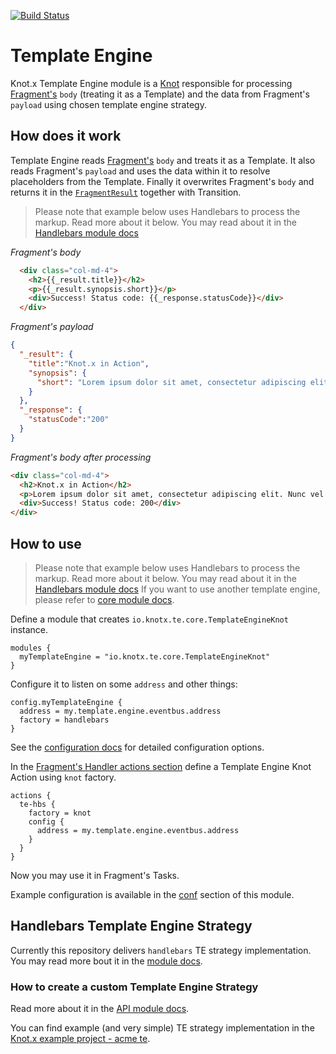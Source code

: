 [![Build Status](https://dev.azure.com/knotx/Knotx/_apis/build/status/Knotx.knotx-template-engine?branchName=master)](https://dev.azure.com/knotx/Knotx/_build/latest?definitionId=12&branchName=master)

# Template Engine
Knot.x Template Engine module is a [Knot](https://github.com/Knotx/knotx-fragments/tree/master/api#knot)
responsible for processing [Fragment's](https://github.com/Knotx/knotx-fragments/tree/master/api#knotx-fragment-api)
`body` (treating it as a Template) and the data from Fragment's `payload` using chosen
template engine strategy.

## How does it work
Template Engine reads [Fragment's](https://github.com/Knotx/knotx-fragments/tree/master/api#knotx-fragment-api)
`body` and treats it as a Template. It also reads Fragment's `payload` and uses the data within it
to resolve placeholders from the Template. Finally it overwrites Fragment's `body` and returns it
in the [`FragmentResult`](https://github.com/Knotx/knotx-fragments/blob/master/handler/api/docs/asciidoc/dataobjects.adoc#FragmentResult)
together with Transition.

> Please note that example below uses Handlebars to process the markup. Read more about it below.
> You may read about it in the [Handlebars module docs](https://github.com/Knotx/knotx-template-engine/tree/master/handlebars)

*Fragment's body*
```html
  <div class="col-md-4">
    <h2>{{_result.title}}</h2>
    <p>{{_result.synopsis.short}}</p>
    <div>Success! Status code: {{_response.statusCode}}</div>
  </div>
```

*Fragment's payload*
```json
{
  "_result": {
    "title":"Knot.x in Action",
    "synopsis": {
      "short": "Lorem ipsum dolor sit amet, consectetur adipiscing elit. Nunc vel enim ac augue egestas rutrum non eget libero."
    }
  },
  "_response": {
    "statusCode":"200"
  }
}
```

*Fragment's body after processing*
```html
<div class="col-md-4">
  <h2>Knot.x in Action</h2>
  <p>Lorem ipsum dolor sit amet, consectetur adipiscing elit. Nunc vel enim ac augue egestas rutrum non eget libero.</p>
  <div>Success! Status code: 200</div>
</div>
```

## How to use
> Please note that example below uses Handlebars to process the markup. Read more about it below.
> You may read about it in the [Handlebars module docs](https://github.com/Knotx/knotx-template-engine/tree/master/handlebars)
> If you want to use another template engine, please refer to [core module docs](https://github.com/Knotx/knotx-template-engine/tree/master/core).

Define a module that creates `io.knotx.te.core.TemplateEngineKnot` instance.

```hocon
modules {
  myTemplateEngine = "io.knotx.te.core.TemplateEngineKnot"
}
```

Configure it to listen on some `address` and other things:
```hocon
config.myTemplateEngine {
  address = my.template.engine.eventbus.address
  factory = handlebars
}
```
See the [configuration docs](https://github.com/Knotx/knotx-template-engine/blob/master/core/docs/asciidoc/dataobjects.adoc)
for detailed configuration options.

In the [Fragment's Handler actions section](https://github.com/Knotx/knotx-fragments/tree/master/handler/core#actions) 
define a Template Engine Knot Action using `knot` factory.
```hocon
actions {
  te-hbs {
    factory = knot
    config {
      address = my.template.engine.eventbus.address
    }
  }
}
```

Now you may use it in Fragment's Tasks.

Example configuration is available in the [conf](https://github.com/Knotx/knotx-template-engine/blob/master/conf)
section of this module.

## Handlebars Template Engine Strategy
Currently this repository delivers `handlebars` TE strategy implementation.
You may read more bout it in the [module docs](https://github.com/Knotx/knotx-template-engine/tree/master/handlebars).

### How to create a custom Template Engine Strategy
Read more about it in the [API module docs](https://github.com/Knotx/knotx-template-engine/tree/master/api).

You can find example (and very simple) TE strategy implementation in the 
[Knot.x example project - acme te](https://github.com/Knotx/knotx-example-project/tree/master/acme-template-engine).
